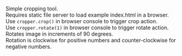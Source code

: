 Simple cropping tool.  
Requires static file server to load example index.html in a browser.  
Use `cropper.crop()` in browser console to trigger crop action.  
Use `cropper.rotate(1)` in browser console to trigger rotate action.  
Rotates image in increments of 90 degrees.  
Rotation is clockwise for positive numbers and counter-clockwise for negative numbers.  
